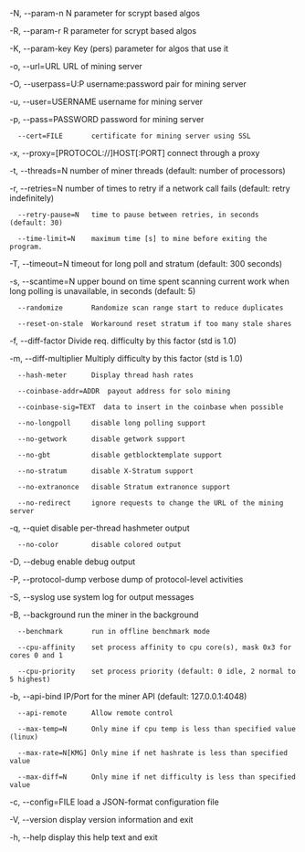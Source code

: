  -N, --param-n         N parameter for scrypt based algos

  -R, --param-r         R parameter for scrypt based algos

  -K, --param-key       Key (pers) parameter for algos that use it

  -o, --url=URL         URL of mining server

  -O, --userpass=U:P    username:password pair for mining server

  -u, --user=USERNAME   username for mining server

  -p, --pass=PASSWORD   password for mining server

      --cert=FILE       certificate for mining server using SSL

  -x, --proxy=[PROTOCOL://]HOST[:PORT]  connect through a proxy

  -t, --threads=N       number of miner threads (default: number of processors)

  -r, --retries=N       number of times to retry if a network call fails
                          (default: retry indefinitely)

      --retry-pause=N   time to pause between retries, in seconds (default: 30)

      --time-limit=N    maximum time [s] to mine before exiting the program.

  -T, --timeout=N       timeout for long poll and stratum (default: 300 seconds)

  -s, --scantime=N      upper bound on time spent scanning current work when
                          long polling is unavailable, in seconds (default: 5)

      --randomize       Randomize scan range start to reduce duplicates

      --reset-on-stale  Workaround reset stratum if too many stale shares

  -f, --diff-factor     Divide req. difficulty by this factor (std is 1.0)

  -m, --diff-multiplier Multiply difficulty by this factor (std is 1.0)

      --hash-meter      Display thread hash rates

      --coinbase-addr=ADDR  payout address for solo mining

      --coinbase-sig=TEXT  data to insert in the coinbase when possible

      --no-longpoll     disable long polling support

      --no-getwork      disable getwork support

      --no-gbt          disable getblocktemplate support

      --no-stratum      disable X-Stratum support

      --no-extranonce   disable Stratum extranonce support

      --no-redirect     ignore requests to change the URL of the mining server

  -q, --quiet           disable per-thread hashmeter output

      --no-color        disable colored output

  -D, --debug           enable debug output

  -P, --protocol-dump   verbose dump of protocol-level activities

  -S, --syslog          use system log for output messages

  -B, --background      run the miner in the background

      --benchmark       run in offline benchmark mode

      --cpu-affinity    set process affinity to cpu core(s), mask 0x3 for cores 0 and 1

      --cpu-priority    set process priority (default: 0 idle, 2 normal to 5 highest)

  -b, --api-bind        IP/Port for the miner API (default: 127.0.0.1:4048)

      --api-remote      Allow remote control

      --max-temp=N      Only mine if cpu temp is less than specified value (linux)

      --max-rate=N[KMG] Only mine if net hashrate is less than specified value

      --max-diff=N      Only mine if net difficulty is less than specified value

  -c, --config=FILE     load a JSON-format configuration file

  -V, --version         display version information and exit

  -h, --help            display this help text and exit
